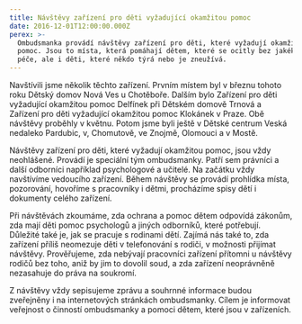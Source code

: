 ```yaml
---
title: Návštěvy zařízení pro děti vyžadující okamžitou pomoc
date: 2016-12-01T12:00:00.000Z
perex: >-
  Ombudsmanka provádí návštěvy zařízení pro děti, které vyžadují okamžitou
  pomoc. Jsou to místa, která pomáhají dětem, které se ocitly bez jakékoliv
  péče, ale i děti, které někdo týrá nebo je zneužívá.
---
```




Navštívili jsme několik těchto zařízení. Prvním místem byl v březnu tohoto roku Dětský domov Nová Ves u Chotěboře. Dalším bylo Zařízení pro děti vyžadující okamžitou pomoc Delfínek při Dětském domově Trnová a Zařízení pro děti vyžadující okamžitou pomoc Klokánek v Praze. Obě návštěvy proběhly v květnu. Potom jsme byli ještě v Dětské centrum Veská nedaleko Pardubic, v, Chomutově, ve Znojmě, Olomouci a v Mostě.






Návštěvy zařízení pro děti, které vyžadují okamžitou pomoc, jsou vždy neohlášené. Provádí je speciální tým ombudsmanky. Patří sem právníci a další odborníci například psychologové a učitelé.  Na začátku vždy navštívíme vedoucího zařízení. Během návštěvy se provádí prohlídka místa, pozorování, hovoříme s pracovníky i dětmi, procházíme spisy dětí i dokumenty celého zařízení.




Při návštěvách zkoumáme, zda ochrana a pomoc dětem odpovídá zákonům, zda mají děti pomoc psychologů a jiných odborníků, které potřebují. Důležité také je, jak se pracuje s rodinami dětí.  Zajímá nás také to, zda zařízení příliš neomezuje děti v telefonování s rodiči, v možnosti přijímat návštěvy. Prověřujeme, zda nebývají pracovníci zařízení přítomni u návštěvy rodičů bez toho, aniž by jim to dovolil soud, a zda zařízení neoprávněně nezasahuje do práva na soukromí. 



Z návštěvy vždy sepisujeme zprávu a souhrnné informace budou zveřejněny i na internetových stránkách ombudsmanky. Cílem je informovat veřejnost o činností ombudsmanky a pomoci dětem, které jsou v zařízeních.










